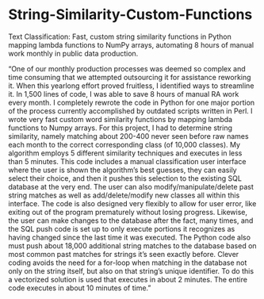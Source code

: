 # String-Similarity-Custom-Functions
Text Classification: Fast, custom string similarity functions in Python mapping lambda functions to NumPy arrays, automating 8 hours of manual work monthly in public data production. 

“One of our monthly production processes was deemed so complex and time consuming that we attempted outsourcing it for assistance reworking it. When this yearlong effort proved fruitless, I identified ways to streamline it. In 1,500 lines of code, I was able to save 8 hours of manual RA work every month. I completely rewrote the code in Python for one major portion of the process currently accomplished by outdated scripts written in Perl. I wrote very fast custom word similarity functions by mapping lambda functions to Numpy arrays. For this project, I had to determine string similarity, namely matching about 200-400 never seen before raw names each month to the correct corresponding class (of 10,000 classes). My algorithm employs 5 different similarity techniques and executes in less than 5 minutes.  This code includes a manual classification user interface where the user is shown the algorithm’s best guesses, they can easily select their choice, and then it pushes this selection to the existing SQL database at the very end. The user can also modify/manipulate/delete past string matches as well as add/delete/modify new classes all within this interface. The code is also designed very flexibly to allow for user error, like exiting out of the program prematurely without losing progress. Likewise, the user can make changes to the database after the fact, many times, and the SQL push code is set up to only execute portions it recognizes as having changed since the last time it was executed. The Python code also must push about 18,000 additional string matches to the database based on most common past matches for strings it’s seen exactly before. Clever coding avoids the need for a for-loop when matching in the database not only on the string itself, but also on that string’s unique identifier. To do this a vectorized solution is used that executes in about 2 minutes. The entire code executes in about 10 minutes of time.”
